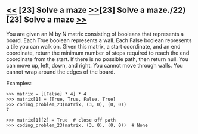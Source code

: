## [<<](../22) [23] Solve a maze [>>](../24)[23] Solve a maze./22) [23] Solve a maze [>>](../24)

You are given an M by N matrix consisting of booleans that represents a board. Each True boolean represents a wall.
Each False boolean represents a tile you can walk on. Given this matrix, a start coordinate, and an end coordinate,
return the minimum number of steps required to reach the end coordinate from the start. If there is no possible
path, then return null. You can move up, left, down, and right. You cannot move through walls. You cannot wrap
around the edges of the board.

Examples:

    >>> matrix = [[False] * 4] * 4
    >>> matrix[1] = [True, True, False, True]
    >>> coding_problem_23(matrix, (3, 0), (0, 0))
    7

    >>> matrix[1][2] = True  # close off path
    >>> coding_problem_23(matrix, (3, 0), (0, 0))  # None
